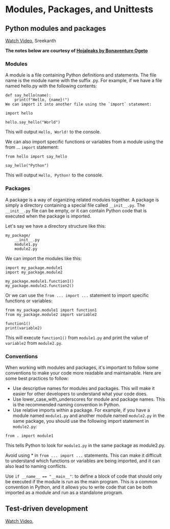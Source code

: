 # Modules, Packages, and Unittests
## Python modules and packages
[Watch Video](https://youtu.be/QCSz0j8tGmI), Sreekanth

**The notes below are courtesy of [Hojaleaks by Bonaventure Ogeto](https://hojaleaks.com/python-modules-packages-and-conventions)**

### Modules
A module is a file containing Python definitions and statements. The file name is the module name with the suffix .py. For example, if we have a file named hello.py with the following contents:
```
def say_hello(name):
    print(f"Hello, {name}!")
We can import it into another file using the `import` statement:
```
```
import hello

hello.say_hello("World")
```
This will output `Hello, World!` to the console.

We can also import specific functions or variables from a module using the from ... `import` statement:
```
from hello import say_hello

say_hello("Python")
```
This will output `Hello, Python!` to the console.

### Packages
A package is a way of organizing related modules together. A package is simply a directory containing a special file called `__init__.py`. The `__init__.py` file can be empty, or it can contain Python code that is executed when the package is imported.

Let's say we have a directory structure like this:
```
my_package/
    __init__.py
    module1.py
    module2.py
```
We can import the modules like this:
```
import my_package.module1
import my_package.module2

my_package.module1.function1()
my_package.module2.function2()
```
Or we can use the `from ... import ...` statement to import specific functions or variables:
```
from my_package.module1 import function1
from my_package.module2 import variable2

function1()
print(variable2)
```
This will execute `function1()` from `module1.py` and print the value of `variable2` from `module2.py`.

### Conventions
When working with modules and packages, it's important to follow some conventions to make your code more readable and maintainable. Here are some best practices to follow:

- Use descriptive names for modules and packages. This will make it easier for other developers to understand what your code does.
- Use lower_case_with_underscores for module and package names. This is the recommended naming convention in Python.
- Use relative imports within a package. For example, if you have a module named `module1.py` and another module named `module2.py` in the same package, you should use the following import statement in `module2.py`:
```
from . import module1
```
This tells Python to look for `module1.py` in the same package as module2.py.

Avoid using * in `from ... import ...` statements. This can make it difficult to understand which functions or variables are being imported, and it can also lead to naming conflicts.

Use `if __name__ == "__main__"`: to define a block of code that should only be executed if the module is run as the main program. This is a common convention in Python, and it allows you to write code that can be both imported as a module and run as a standalone program.


## Test-driven development
[Watch Video](), 